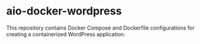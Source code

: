 # aio-docker-wordpress
This repository contains Docker Compose and Dockerfile configurations for creating a containerized WordPress application.
